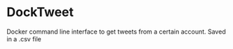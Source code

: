 # DockTweet
Docker command line interface to get tweets from a certain account. Saved in a .csv file
